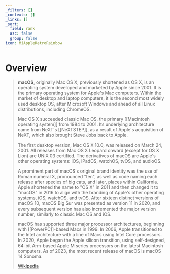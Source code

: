 ```yaml
---
_filters: []
_contexts: []
_links: []
_sort:
  field: rank
  asc: false
  group: false
icon: MiAppleRetroRainbow
---
```

# Overview

> **macOS**, originally Mac OS X, previously shortened as OS X, is an operating system developed and marketed by Apple since 2001. It is the primary operating system for Apple's Mac computers. Within the market of desktop and laptop computers, it is the second most widely used desktop OS, after Microsoft Windows and ahead of all Linux distributions, including ChromeOS.
>
> Mac OS X succeeded classic Mac OS, the primary [[Macintosh operating system]] from 1984 to 2001. Its underlying architecture came from NeXT's [[NeXTSTEP]], as a result of Apple's acquisition of NeXT, which also brought Steve Jobs back to Apple.
>
> The first desktop version, Mac OS X 10.0, was released on March 24, 2001. All releases from Mac OS X Leopard onward (except for OS X Lion) are UNIX 03 certified. The derivatives of macOS are Apple's other operating systems: iOS, iPadOS, watchOS, tvOS, and audioOS.
>
> A prominent part of macOS's original brand identity was the use of Roman numeral X, pronounced "ten", as well as code naming each release after species of big cats, and later, places within California. Apple shortened the name to "OS X" in 2011 and then changed it to "macOS" in 2016 to align with the branding of Apple's other operating systems, iOS, watchOS, and tvOS. After sixteen distinct versions of macOS 10, macOS Big Sur was presented as version 11 in 2020, and every subsequent version has also incremented the major version number, similarly to classic Mac OS and iOS.
>
> macOS has supported three major processor architectures, beginning with [[PowerPC]]-based Macs in 1999. In 2006, Apple transitioned to the Intel architecture with a line of Macs using Intel Core processors. In 2020, Apple began the Apple silicon transition, using self-designed, 64-bit Arm-based Apple M series processors on the latest Macintosh computers. As of 2023, the most recent release of macOS is macOS 14 Sonoma.
>
> [Wikipedia](https://en.wikipedia.org/wiki/MacOS)
